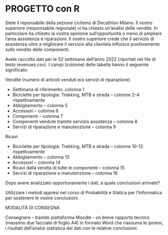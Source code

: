 # PROGETTO con R

Siete il reponsabile della sezione ciclismo di Decathlon Milano. Il vostro superiore (responsabile regionale) vi ha chiesto un’analisi delle vendite. In particolare ha chiesto la vostra opinione sull’opportunità o meno di ampliare l’area assistenza e riparazioni. 
Il vostro superiore crede che il servizio di assistenza oltre a migliorare il servizio alla clientela influisce positivamente sulle vendite delle componenti.

Avete raccolto dati per le 52 settimane dell’anno 2022 (riportati nel file di testo revenues.csv). I campi (colonne) delle tabella hanno il seguente significato:

Vendite (numero di articoli venduti e/o servizi di riparazione)

- Settimana di riferimento: colonna 1
- Biciclette per tipologia: Trekking, MTB e strada – colonne 2-4 rispettivamente
- Abbigliamento – colonna 5
- Accessori – colonna 6
- Componenti – colonna 7
- Componenti vendute tramite servizio assistenza – colonna 8
- Servizi di riparazione e manutenzione – colonna 9

Ricavi

- Biciclette per tipologia: Trekking, MTB e strada – colonne 10-12 rispettivamente
- Abbigliamento – colonna 13
- Accessori – colonna 14
- Ricavi dalla vendta di tutte le componenti – colonna 15
- Servizi di riparazione e manutenzione – colonna 16

Dopo avere analizzato opportunamente i dati, a quale conclusioni arrivate?

Utilizzare i metodi appresi nel corso di Probabilità e Statica per l’Informatica per sostenere le vostre conclusioni.

MODALITÀ DI CONSEGNA

Consegnare – tramite piattaforma Moodle - un breve rapporto tecnico (massimo due facciate di foglio A4) in formato Word che riassuma le ipotesi, i risultati dell’analisi statistica dei dati con le relative conclusioni.
